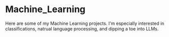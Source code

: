 # Machine_Learning

Here are some of my Machine Learning projects.  I'm especially interested in classifications, natrual language processing, and dipping a toe into LLMs.
